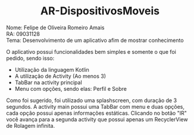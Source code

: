 <h1 align="center">AR-DispositivosMoveis</h1>

Nome: Felipe de Oliveira Romeiro Amais <br>
RA: 09031128 <br>
Tema: Desenvolvimento de um aplicativo afim de mostrar conhecimento <br>

<p> O aplicativo possui funcionalidades bem simples e somente o que foi pedido, sendo isso:</p>

- Utilização da linguagem Kotlin <n/>
- A utilização de Activity (Ao menos 3) 
- TabBar na activity principal
- Menu com opções, sendo elas: Perfil e Sobre
<p>Como foi sugerido, foi utilizado uma splashscreen, com duração de 3 segundos.
A activity main possui uma TabBar com menu e duas opções, cada opção possui apenas informações estáticas.
Clicando no botão "IR" você avança para a segunda activity que possui apenas um RecyclerView de Rolagem infinita.</p>

 
